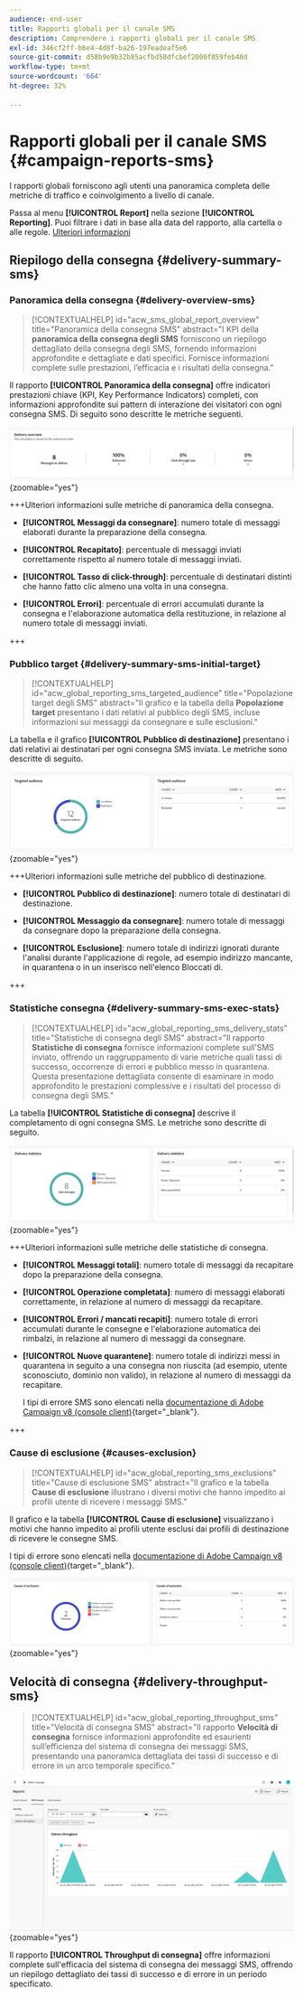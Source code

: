 ```yaml
---
audience: end-user
title: Rapporti globali per il canale SMS
description: Comprendere i rapporti globali per il canale SMS
exl-id: 346cf2ff-b6e4-4d8f-ba26-197eadeaf5e6
source-git-commit: d58b9e9b32b85acfbd58dfcbef2000f859feb40d
workflow-type: tm+mt
source-wordcount: '664'
ht-degree: 32%

---
```


# Rapporti globali per il canale SMS {#campaign-reports-sms}

I rapporti globali forniscono agli utenti una panoramica completa delle metriche di traffico e coinvolgimento a livello di canale.

Passa al menu **[!UICONTROL Report]** nella sezione **[!UICONTROL Reporting]**. Puoi filtrare i dati in base alla data del rapporto, alla cartella o alle regole. [Ulteriori informazioni](global-reports.md)

## Riepilogo della consegna {#delivery-summary-sms}

### Panoramica della consegna {#delivery-overview-sms}

>[!CONTEXTUALHELP]
>id="acw_sms_global_report_overview"
>title="Panoramica della consegna SMS"
>abstract="I KPI della **panoramica della consegna degli SMS** forniscono un riepilogo dettagliato della consegna degli SMS, fornendo informazioni approfondite e dettagliate e dati specifici. Fornisce informazioni complete sulle prestazioni, l’efficacia e i risultati della consegna."

Il rapporto **[!UICONTROL Panoramica della consegna]** offre indicatori prestazioni chiave (KPI, Key Performance Indicators) completi, con informazioni approfondite sui pattern di interazione dei visitatori con ogni consegna SMS. Di seguito sono descritte le metriche seguenti.

![Schermata del rapporto Panoramica consegna che mostra gli indicatori prestazioni chiave per la consegna SMS.](assets/global_report_sms_delivery_overview.png){zoomable="yes"}

+++Ulteriori informazioni sulle metriche di panoramica della consegna.

* **[!UICONTROL Messaggi da consegnare]**: numero totale di messaggi elaborati durante la preparazione della consegna.

* **[!UICONTROL Recapitato]**: percentuale di messaggi inviati correttamente rispetto al numero totale di messaggi inviati.

* **[!UICONTROL Tasso di click-through]**: percentuale di destinatari distinti che hanno fatto clic almeno una volta in una consegna.

* **[!UICONTROL Errori]**: percentuale di errori accumulati durante la consegna e l&#39;elaborazione automatica della restituzione, in relazione al numero totale di messaggi inviati.

+++

### Pubblico target {#delivery-summary-sms-initial-target}

>[!CONTEXTUALHELP]
>id="acw_global_reporting_sms_targeted_audience"
>title="Popolazione target degli SMS"
>abstract="Il grafico e la tabella della **Popolazione target** presentano i dati relativi al pubblico degli SMS, incluse informazioni sui messaggi da consegnare e sulle esclusioni."

La tabella e il grafico **[!UICONTROL Pubblico di destinazione]** presentano i dati relativi ai destinatari per ogni consegna SMS inviata. Le metriche sono descritte di seguito.

![Schermata del report Pubblico di destinazione che mostra i dati sui destinatari e le esclusioni per le consegne SMS.](assets/global_report_sms_targeted_audience.png){zoomable="yes"}

+++Ulteriori informazioni sulle metriche del pubblico di destinazione.

* **[!UICONTROL Pubblico di destinazione]**: numero totale di destinatari di destinazione.

* **[!UICONTROL Messaggio da consegnare]**: numero totale di messaggi da consegnare dopo la preparazione della consegna.

* **[!UICONTROL Esclusione]**: numero totale di indirizzi ignorati durante l&#39;analisi durante l&#39;applicazione di regole, ad esempio indirizzo mancante, in quarantena o in un inserisco nell&#39;elenco Bloccati di.

+++

### Statistiche consegna {#delivery-summary-sms-exec-stats}

>[!CONTEXTUALHELP]
>id="acw_global_reporting_sms_delivery_stats"
>title="Statistiche di consegna degli SMS"
>abstract="Il rapporto **Statistiche di consegna** fornisce informazioni complete sull’SMS inviato, offrendo un raggruppamento di varie metriche quali tassi di successo, occorrenze di errori e pubblico messo in quarantena. Questa presentazione dettagliata consente di esaminare in modo approfondito le prestazioni complessive e i risultati del processo di consegna degli SMS."

La tabella **[!UICONTROL Statistiche di consegna]** descrive il completamento di ogni consegna SMS. Le metriche sono descritte di seguito.

![Schermata del rapporto Statistiche di consegna che mostra i tassi di successo, gli errori e le quarantene per le consegne SMS.](assets/global_report_sms_delivery_statistics.png){zoomable="yes"}

+++Ulteriori informazioni sulle metriche delle statistiche di consegna.

* **[!UICONTROL Messaggi totali]**: numero totale di messaggi da recapitare dopo la preparazione della consegna.

* **[!UICONTROL Operazione completata]**: numero di messaggi elaborati correttamente, in relazione al numero di messaggi da recapitare.

* **[!UICONTROL Errori / mancati recapiti]**: numero totale di errori accumulati durante le consegne e l&#39;elaborazione automatica dei rimbalzi, in relazione al numero di messaggi da consegnare.

* **[!UICONTROL Nuove quarantene]**: numero totale di indirizzi messi in quarantena in seguito a una consegna non riuscita (ad esempio, utente sconosciuto, dominio non valido), in relazione al numero di messaggi da recapitare.

  I tipi di errore SMS sono elencati nella [documentazione di Adobe Campaign v8 (console client)](https://experienceleague.adobe.com/docs/campaign/campaign-v8/send/failures/delivery-failures.html?lang=it#sms-quarantines){target="_blank"}.

+++

### Cause di esclusione {#causes-exclusion}

>[!CONTEXTUALHELP]
>id="acw_global_reporting_sms_exclusions"
>title="Cause di esclusione SMS"
>abstract="Il grafico e la tabella **Cause di esclusione** illustrano i diversi motivi che hanno impedito ai profili utente di ricevere i messaggi SMS."

Il grafico e la tabella **[!UICONTROL Cause di esclusione]** visualizzano i motivi che hanno impedito ai profili utente esclusi dai profili di destinazione di ricevere le consegne SMS.

I tipi di errore sono elencati nella [documentazione di Adobe Campaign v8 (console client)](https://experienceleague.adobe.com/docs/campaign/campaign-v8/send/failures/delivery-failures.html?lang=it#email-error-types){target="_blank"}.

![Schermata del rapporto Cause di esclusione che mostra i motivi delle esclusioni nella consegna SMS.](assets/global_report_sms_causes_exclusion.png){zoomable="yes"}

## Velocità di consegna {#delivery-throughput-sms}

>[!CONTEXTUALHELP]
>id="acw_global_reporting_throughput_sms"
>title="Velocità di consegna SMS"
>abstract="Il rapporto **Velocità di consegna** fornisce informazioni approfondite ed esaurienti sull’efficienza del sistema di consegna dei messaggi SMS, presentando una panoramica dettagliata dei tassi di successo e di errore in un arco temporale specifico."

![Schermata del report Throughput di consegna che mostra le percentuali di successo e di errore per le consegne SMS nel tempo.](assets/global_report_sms_delivery_throughput.png){zoomable="yes"}

Il rapporto **[!UICONTROL Throughput di consegna]** offre informazioni complete sull&#39;efficacia del sistema di consegna dei messaggi SMS, offrendo un riepilogo dettagliato dei tassi di successo e di errore in un periodo specificato.